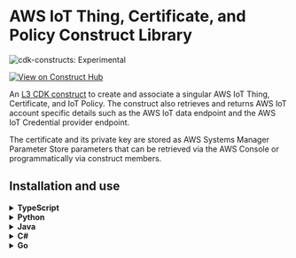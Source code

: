 # AWS IoT Thing, Certificate, and Policy Construct Library

![cdk-constructs: Experimental](https://img.shields.io/badge/cdk--constructs-experimental-important.svg?style=for-the-badge)

[![View on Construct Hub](https://constructs.dev/badge?package=cdk-aws-iot-thing-certificate-policy)](https://constructs.dev/packages/cdk-aws-iot-thing-certificate-policy)

An [L3 CDK construct](https://docs.aws.amazon.com/cdk/v2/guide/constructs.html#constructs_lib) to create and associate a singular AWS IoT Thing, Certificate, and IoT Policy. The construct also retrieves and returns AWS IoT account specific details such as the AWS IoT data endpoint and the AWS IoT Credential provider endpoint.

The certificate and its private key are stored as AWS Systems Manager Parameter Store parameters that can be retrieved via the AWS Console or programmatically via construct members.

## Installation and use

<details>
  <summary><b>TypeScript</b></summary>

**Installation:**

```shell
npm install cdk-aws-iot-thing-certificate-policy
```

[**API Reference**](doc/api-typescript.md)

**Example:**

```ts
import * as cdk from "aws-cdk-lib";
import { IotThingCertificatePolicy } from "@cdklabs/cdk-aws-iot-thing-certificate-policy";
/**
 * A minimum IoT Policy template using substitution variables for actual
 * policy to be deployed for "region", "account", and "thingname". Allows
 * the thing to publish and subscribe on any topics under "thing/*" topic
 * namespace. Normal IoT Policy conventions such as "*", apply.
 */
const minimalIotPolicy = `{
  "Version": "2012-10-17",
  "Statement": [
    {
      "Effect": "Allow",
      "Action": ["iot:Connect"],
      "Resource": "arn:aws:iot:{{region}}:{{account}}:client/{{thingname}}"
    },
    {
      "Effect": "Allow",
      "Action": ["iot:Publish"],
      "Resource": [
        "arn:aws:iot:{{region}}:{{account}}:topic/{{thingname}}/*"
      ]
    },
    {
      "Effect": "Allow",
      "Action": ["iot:Subscribe"],
      "Resource": [
        "arn:aws:iot:{{region}}:{{account}}:topicfilter/{{thingname}}/*"
      ]
    },
    {
      "Effect": "Allow",
      "Action": ["iot:Receive"],
      "Resource": [
        "arn:aws:iot:{{region}}:{{account}}:topic/{{thingname}}/*"
      ]
    }
  ]
}`;

const app = new cdk.App()

/**
 * Create the thing, certificate, and policy, then associate the
 * certificate to both the thing and the policy and fully activate.
 */
const fooThing = new IotThingCertificatePolicy(app, "MyFooThing", {
  thingName: "foo-thing", // Name to assign to AWS IoT thing, and value for {{thingname}} in policy template
  iotPolicyName: "foo-iot-policy", // Name to assign to AWS IoT policy
  iotPolicy: minimalIotPolicy, // Policy with or without substitution parameters from above
  encryptionAlgorithm: "ECC", // Algorithm to use to private key (RSA or ECC)
  policyParameterMapping: [
    // substitution names and values for AWS IoT policy template, e.g., {{region}} and {{account}}
    {
      name: "region",
      value: cdk.Fn.ref("AWS::Region"),
    },
    {
      name: "account",
      value: cdk.Fn.ref("AWS::AccountId"),
    },
  ],
});

// The AWS IoT Thing Arn as a stack output
new cdk.CfnOutput(app, "ThingArn", {
  value: fooThing.thingArn,
});
// The AWS account unique endpoint for the MQTT data connection
// See API for other available public values that can be referenced
new cdk.CfnOutput(app, "IotEndpoint", {
  value: fooThing.dataAtsEndpointAddress,
});
```
</details>


<details>
  <summary><b>Python</b></summary>

**Installation:**

```shell
pip install cdklabs.cdk-aws-iot-thing-certificate-policy
```

[**API Reference**](doc/api-python.md)



**Example:**

```python
import aws_cdk as cdk
from cdklabs.cdk_aws_iot_thing_certificate_policy import (
    IotThingCertificatePolicy,
)

minimal_iot_policy = """{
  "Version": "2012-10-17",
  "Statement": [
    {
      "Effect": "Allow",
      "Action": ["iot:Connect"],
      "Resource": "arn:aws:iot:{{region}}:{{account}}:client/{{thingname}}"
    },
    {
      "Effect": "Allow",
      "Action": ["iot:Publish"],
      "Resource": [
        "arn:aws:iot:{{region}}:{{account}}:topic/{{thingname}}/*"
      ]
    },
    {
      "Effect": "Allow",
      "Action": ["iot:Subscribe"],
      "Resource": [
        "arn:aws:iot:{{region}}:{{account}}:topicfilter/{{thingname}}/*"
      ]
    },
    {
      "Effect": "Allow",
      "Action": ["iot:Receive"],
      "Resource": [
        "arn:aws:iot:{{region}}:{{account}}:topic/{{thingname}}/*"
      ]
    }
  ]
}"""

app = cdk.App()

foo_thing = IotThingCertificatePolicy(
    app,
    "MyFooThing",
    thing_name="foo-thing",
    iot_policy_name="foo-iot-policy",
    iot_policy=minimal_iot_policy,
    encryption_algorithm="ECC",
    policy_parameter_mapping=[
        {
            "name": "region",
            "value": cdk.Fn.ref("AWS::Region")
        },
        {
            "name": "account",
            "value": cdk.Fn.ref("AWS::AccountId")
        }
    ],
)
cdk.CfnOutput(app, "ThingArn", value=foo_thing.thing_arn)
cdk.CfnOutput(app, "IotEndpoint", value=foo_thing.data_ats_endpoint_address)
```

</details>

<details>
  <summary><b>Java</b></summary>

**Installation:**

```shell
Coming Soon
```

[**API Reference**](doc/api-java.md)

**Example:** _Coming soon_
</details>

<details>
  <summary><b>C#</b></summary>

**Installation:**

```shell
dotnet add package Cdklabs.CdkAwsIotThingCertificatePolicy
```

[**API Reference**](doc/api-csharp.md)

**Example:** _coming soon_
</details>

<details>
  <summary><b>Go</b></summary>

**Installation:**

```shell
Coming soon
```

[**API Reference**](doc/api-go.md)

**Example:** _coming soon_
</details>

